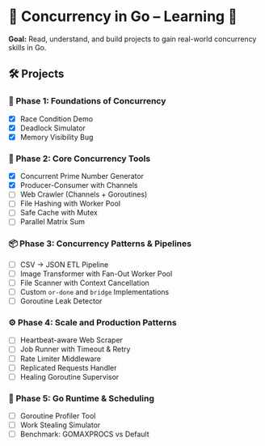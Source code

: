 # 🧠 Concurrency in Go – Learning 🚀

**Goal:** Read, understand, and build projects to gain real-world concurrency skills in Go.

## 🛠️ Projects

### 🧩 Phase 1: Foundations of Concurrency
- [x] Race Condition Demo
- [x] Deadlock Simulator
- [x] Memory Visibility Bug

### 🔧 Phase 2: Core Concurrency Tools
- [x] Concurrent Prime Number Generator
- [x] Producer-Consumer with Channels
- [ ] Web Crawler (Channels + Goroutines)
- [ ] File Hashing with Worker Pool
- [ ] Safe Cache with Mutex
- [ ] Parallel Matrix Sum

### 📦 Phase 3: Concurrency Patterns & Pipelines
- [ ] CSV → JSON ETL Pipeline
- [ ] Image Transformer with Fan-Out Worker Pool
- [ ] File Scanner with Context Cancellation
- [ ] Custom `or-done` and `bridge` Implementations
- [ ] Goroutine Leak Detector

### ⚙️ Phase 4: Scale and Production Patterns
- [ ] Heartbeat-aware Web Scraper
- [ ] Job Runner with Timeout & Retry
- [ ] Rate Limiter Middleware
- [ ] Replicated Requests Handler
- [ ] Healing Goroutine Supervisor

### 🧪 Phase 5: Go Runtime & Scheduling
- [ ] Goroutine Profiler Tool
- [ ] Work Stealing Simulator
- [ ] Benchmark: GOMAXPROCS vs Default
